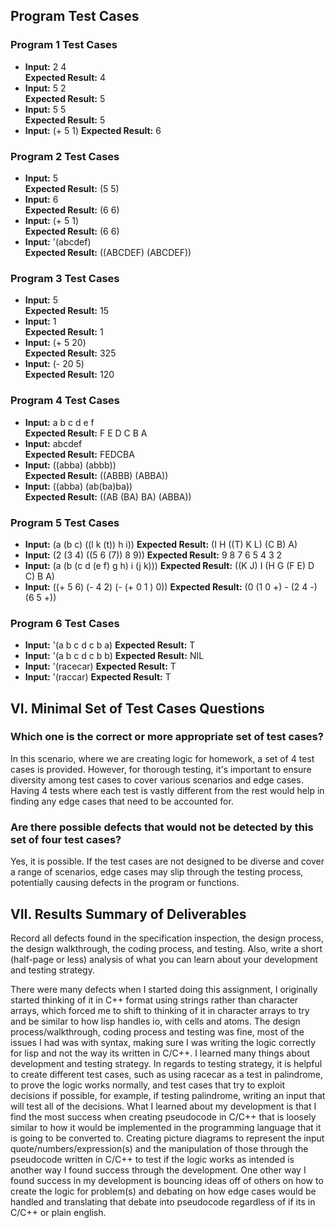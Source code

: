 ## Program Test Cases

### Program 1 Test Cases

- **Input:** 2 4  
  **Expected Result:** 4
- **Input:** 5 2  
  **Expected Result:** 5
- **Input:** 5 5  
  **Expected Result:** 5
- **Input:** (+ 5 1) 
  **Expected Result:** 6

### Program 2 Test Cases

- **Input:** 5  
  **Expected Result:** (5 5)
- **Input:** 6  
  **Expected Result:** (6 6)
- **Input:** (+ 5 1)  
  **Expected Result:** (6 6)
- **Input:** '(abcdef)  
  **Expected Result:** ((ABCDEF) (ABCDEF))

### Program 3 Test Cases

- **Input:** 5  
  **Expected Result:** 15
- **Input:** 1  
  **Expected Result:** 1
- **Input:** (+ 5 20)  
  **Expected Result:** 325
- **Input:** (- 20 5)  
  **Expected Result:** 120

### Program 4 Test Cases

- **Input:** a b c d e f  
  **Expected Result:** F E D C B A
- **Input:** abcdef  
  **Expected Result:** FEDCBA
- **Input:** ((abba) (abbb))  
  **Expected Result:** ((ABBB) (ABBA))
- **Input:** ((abba) (ab(ba)ba))  
  **Expected Result:** ((AB (BA) BA) (ABBA))

### Program 5 Test Cases

- **Input:** (a (b c) ((l k (t)) h i))
**Expected Result:** (I H ((T) K L) (C B) A)
- **Input:** (2 (3 4) ((5 6 (7)) 8 9))
**Expected Result:** 9 8 7 6 5 4 3 2
- **Input:** (a (b (c d (e f) g h) i (j k)))
**Expected Result:** ((K J) I (H G (F E) D C) B A) 
- **Input:** ((+ 5 6) (- 4 2) (- (+ 0 1 ) 0))
**Expected Result:** (0 (1 0 +) - (2 4 -) (6 5 +)) 
### Program 6 Test Cases

- **Input:**  '(a b c d c b a)
  **Expected Result:**  T
- **Input:**  '(a b c d c b b)
  **Expected Result:** NIL
- **Input:**  '(racecar)
  **Expected Result:** T
- **Input:** '(raccar)
  **Expected Result:** T 

## VI. Minimal Set of Test Cases Questions

### Which one is the correct or more appropriate set of test cases?

In this scenario, where we are creating logic for homework, a set of 4 test cases is provided. However, for thorough testing, it's important to ensure diversity among test cases to cover various scenarios and edge cases. Having 4 tests where each test is vastly different from the rest would help in finding any edge cases that need to be accounted for.

### Are there possible defects that would not be detected by this set of four test cases?

Yes, it is possible. If the test cases are not designed to be diverse and cover a range of scenarios, edge cases may slip through the testing process, potentially causing defects in the program or functions.

## VII. Results Summary of Deliverables

Record all defects found in the specification inspection, the design process, the design walkthrough, the coding process, and testing. Also, write a short (half-page or less) analysis of what you can learn about your development and testing strategy.

  There were many defects when I started doing this assignment, I originally started thinking of it in C++ format using strings rather than character arrays, which forced me to shift to thinking of it in character arrays to try and be similar to how lisp handles io, with cells and atoms. The design process/walkthrough, coding process and testing was fine, most of the issues I had was with syntax, making sure I was writing the logic correctly for lisp and not the way its written in C/C++. I learned many things about development and testing strategy. In regards to testing strategy, it is helpful to create different test cases, such as using racecar as a test in palindrome, to prove the logic works normally, and test cases that try to exploit decisions if possible, for example, if testing palindrome, writing an input that will test all of the decisions. What I learned about my development is that I find the most success when creating pseudocode in C/C++ that is loosely similar to how it would be implemented in the programming language that it is going to be converted to. Creating picture diagrams to represent the input quote/numbers/expression(s) and the manipulation of those through the pseudocode written in C/C++ to test if the logic works as intended is another way I found success through the development. One other way I found success in my development is bouncing ideas off of others on how to create the logic for problem(s) and debating on how edge cases would be handled and translating that debate into pseudocode regardless of if its in C/C++ or plain english.
